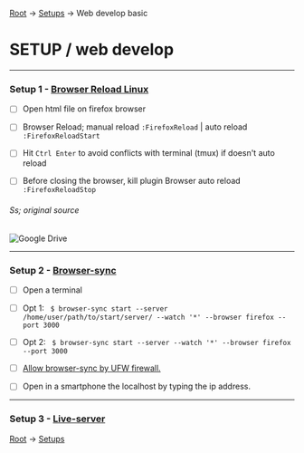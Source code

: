 [Root](../index.md) -> [Setups](Setups.md) -> Web develop basic

# SETUP / web develop

---
### Setup 1 - [Browser Reload Linux][1]

- [ ] Open html file on firefox browser

- [ ] Browser Reload; manual reload `:FirefoxReload` | auto reload `:FirefoxReloadStart`

- [ ] Hit `Ctrl Enter` to avoid conflicts with terminal (tmux) if doesn't auto reload

- [ ] Before closing the browser, kill plugin Browser auto reload `:FirefoxReloadStop`

###### Ss; original source
![Google Drive](https://drive.google.com/uc?export=view&id=12F2orB50fZJa0aXl-FnBQRSp_HJL04Qn)


---
### Setup 2 - [Browser-sync][2]

- [ ] Open a terminal

- [ ] Opt 1: ` $ browser-sync start --server /home/user/path/to/start/server/ --watch '*' --browser firefox --port 3000`

- [ ] Opt 2: ` $ browser-sync start --server --watch '*' --browser firefox --port 3000`

- [ ] [Allow browser-sync by UFW firewall.](UFW.md)

- [ ] Open in a smartphone the localhost by typing the ip address.

---
### Setup 3 - [Live-server][3]

[Root](../index.md) -> [Setups](Setups.md)

<!--Referenced links-->
[1]:https://github.com/lordm/vim-browser-reload-linux "Browser Reload Linux Repository"
[2]:https://www.browsersync.io/docs/command-line "Oficial site for Browser Sync"
[3]:https://github.com/ "Liver Server Repository"

